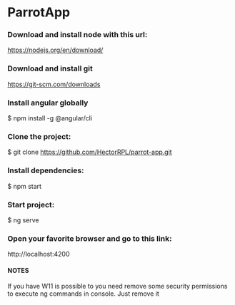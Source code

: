 # ParrotApp

### Download and install node with this url:

https://nodejs.org/en/download/

### Download and install git

https://git-scm.com/downloads

### Install angular globally

$ npm install -g @angular/cli

### Clone the project:

$ git clone https://github.com/HectorRPL/parrot-app.git

### Install dependencies:

$ npm start

### Start project:

$ ng serve

### Open your favorite browser and go to this link:

http://localhost:4200

#### NOTES

If you have W11 is possible to you need remove some security permissions to execute ng commands in console. Just remove it
